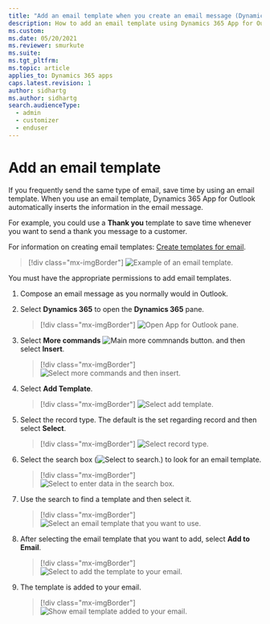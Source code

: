 ```yaml
---
title: "Add an email template when you create an email message (Dynamics 365 apps) | MicrosoftDocs"
description: How to add an email template using Dynamics 365 App for Outlook
ms.custom: 
ms.date: 05/20/2021
ms.reviewer: smurkute
ms.suite: 
ms.tgt_pltfrm: 
ms.topic: article
applies_to: Dynamics 365 apps
caps.latest.revision: 1
author: sidhartg
ms.author: sidhartg
search.audienceType: 
  - admin
  - customizer
  - enduser
---
```


# Add an email template 

If you frequently send the same type of email, save time by using an email template. When you use an email template, Dynamics 365 App for Outlook automatically inserts the information in the email message.

For example, you could use a **Thank you** template to save time whenever you want to send a thank you message to a customer.

For information on creating email templates: [Create templates for email](/power-platform/admin/create-templates-email).  

  > [!div class="mx-imgBorder"] 
  > ![Example of an email template.](../media/email-template-appforoutlook.png)

You must have the appropriate permissions to add email templates.

1. Compose an email message as you normally would in Outlook.  

2. Select **Dynamics 365** to open the **Dynamics 365** pane.  

   > [!div class="mx-imgBorder"] 
   > ![Open App for Outlook pane.](../media/open-pane-appforoutlook.png)  
  
3. Select **More commands** ![Main more commnands button.](../media/main-more-commands-button-appforoutlook.png) and then select **Insert**.

   > [!div class="mx-imgBorder"] 
   > ![Select more commands and then insert.](../media/insert-appforoutlook.png)

4. Select **Add Template**.

   > [!div class="mx-imgBorder"] 
   > ![Select add template.](../media/add-template-appforoutlook.png)
   
5. Select the record type. The default is the set regarding record and then select **Select**.

   > [!div class="mx-imgBorder"] 
   > ![Select record type.](../media/email-template-1-appforoutlook.png)
   
6. Select the search box (![Select to search.](../media/select-to-search-button.png)) to look for an email template.

    > [!div class="mx-imgBorder"] 
    > ![Select to enter data in the search box.](../media/email-template-2-appforoutlook.png)
   
 7. Use the search to find a template and then select it. 
 
    > [!div class="mx-imgBorder"] 
    > ![Select an email template that you want to use.](../media/email-template-3-appforoutlook.png)
   
 8. After selecting the email template that you want to add, select **Add to Email**.  
  
    > [!div class="mx-imgBorder"] 
    > ![Select to add the template to your email.](../media/email-template-4-appforoutlook.png)
   
9. The template is added to your email.

   > [!div class="mx-imgBorder"] 
   > ![Show email template added to your email.](../media/email-template-5-appforoutlook.png)
